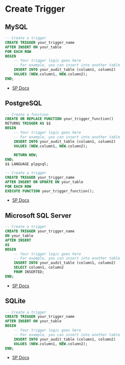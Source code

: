 # Create Trigger

## MySQL

```sql
-- Create a trigger
CREATE TRIGGER your_trigger_name
AFTER INSERT ON your_table
FOR EACH ROW
BEGIN
    -- Your trigger logic goes here
    -- For example, you can insert into another table
    INSERT INTO your_audit_table (column1, column2)
    VALUES (NEW.column1, NEW.column2);
END;
```

- [SP Docs](https://dev.mysql.com/doc/refman/8.0/en/trigger-syntax.html)

## PostgreSQL

```sql
-- Create a function
CREATE OR REPLACE FUNCTION your_trigger_function()
RETURNS TRIGGER AS $$
BEGIN
    -- Your trigger logic goes here
    -- For example, you can insert into another table
    INSERT INTO your_audit_table (column1, column2)
    VALUES (NEW.column1, NEW.column2);
    
    RETURN NEW;
END;
$$ LANGUAGE plpgsql;

-- Create a trigger
CREATE TRIGGER your_trigger_name
AFTER INSERT OR UPDATE ON your_table
FOR EACH ROW
EXECUTE FUNCTION your_trigger_function();
```

- [SP Docs](https://www.postgresql.org/docs/current/sql-createtrigger.html)

## Microsoft SQL Server

```sql
-- Create a trigger
CREATE TRIGGER your_trigger_name
ON your_table
AFTER INSERT
AS
BEGIN
    -- Your trigger logic goes here
    -- For example, you can insert into another table
    INSERT INTO your_audit_table (column1, column2)
    SELECT column1, column2
    FROM INSERTED;
END;
```

- [SP Docs](https://learn.microsoft.com/en-us/sql/t-sql/statements/create-trigger-transact-sql?view=sql-server-ver16)

## SQLite


```sql
-- Create a trigger
CREATE TRIGGER your_trigger_name
AFTER INSERT ON your_table
BEGIN
    -- Your trigger logic goes here
    -- For example, you can insert into another table
    INSERT INTO your_audit_table (column1, column2)
    VALUES (NEW.column1, NEW.column2);
END;
```

- [SP Docs](https://www.sqlite.org/lang_createtrigger.html)

